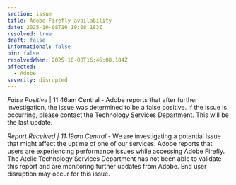 ```yaml
---
section: issue
title: Adobe Firefly availability
date: 2025-10-08T16:19:08.183Z
resolved: true
draft: false
informational: false
pin: false
resolvedWhen: 2025-10-08T16:46:08.184Z
affected:
  - Adobe
severity: disrupted
---
```

*False Positive* | 11:46am Central - Adobe reports that after further investigation, the issue was determined to be a false positive. If the issue is occurring, please contact the Technology Services Department. This will be the last update.

*Report Received | 11:19am Central* - We are investigating a potential issue that might affect the uptime of one of our services. Adobe reports that users are experiencing performance issues while accessing Adobe Firefly. The Atelic Technology Services Department has not been able to validate this report and are monitoring further updates from Adobe. End user disruption may occur for this issue.